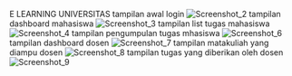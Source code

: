 E LEARNING UNIVERSITAS
tampilan awal login
![Screenshot_2](https://user-images.githubusercontent.com/48337175/104856713-e5a04200-5946-11eb-82fa-60f2d1c93c42.png)
tampilan dashboard mahasiswa
![Screenshot_3](https://user-images.githubusercontent.com/48337175/104856722-f2bd3100-5946-11eb-8561-4546d5e218d3.png)
tampilan list tugas mahasiswa
![Screenshot_4](https://user-images.githubusercontent.com/48337175/104856761-06689780-5947-11eb-90ef-7a08d7c07bc2.png)
tampilan pengumpulan tugas mhasiswa
![Screenshot_6](https://user-images.githubusercontent.com/48337175/104856801-14b6b380-5947-11eb-8fdb-85744852fbec.png)
tampilan dashboard dosen
![Screenshot_7](https://user-images.githubusercontent.com/48337175/104856811-213b0c00-5947-11eb-8e96-64e477a6d2f8.png)
tampilan matakuliah yang diampu dosen
![Screenshot_8](https://user-images.githubusercontent.com/48337175/104856822-2d26ce00-5947-11eb-8352-c8acab415afc.png)
tampilan tugas yang diberikan oleh dosen
![Screenshot_9](https://user-images.githubusercontent.com/48337175/104856836-3adc5380-5947-11eb-955c-fc983f396e8d.png)


